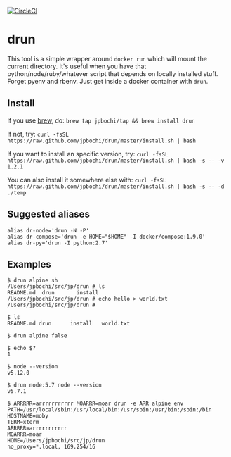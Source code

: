 [![CircleCI](https://circleci.com/gh/jpbochi/drun.svg?style=svg)](https://circleci.com/gh/jpbochi/drun)

# drun

This tool is a simple wrapper around `docker run` which will mount the current directory. It's useful when you have that python/node/ruby/whatever script that depends on locally installed stuff. Forget pyenv and rbenv. Just get inside a docker container with `drun`.

## Install

If you use [brew](http://brew.sh/), do: `brew tap jpbochi/tap && brew install drun`

If not, try: `curl -fsSL https://raw.github.com/jpbochi/drun/master/install.sh | bash`

If you want to install an specific version, try: `curl -fsSL https://raw.github.com/jpbochi/drun/master/install.sh | bash -s -- -v 1.2.1`

You can also install it somewhere else with: `curl -fsSL https://raw.github.com/jpbochi/drun/master/install.sh | bash -s -- -d ./temp`

## Suggested aliases

```
alias dr-node='drun -N -P'
alias dr-compose='drun -e HOME="$HOME" -I docker/compose:1.9.0'
alias dr-py='drun -I python:2.7'
```

## Examples

```
$ drun alpine sh
/Users/jpbochi/src/jp/drun # ls
README.md  drun       install
/Users/jpbochi/src/jp/drun # echo hello > world.txt
/Users/jpbochi/src/jp/drun #

$ ls
README.md drun      install   world.txt

$ drun alpine false

$ echo $?
1

$ node --version
v5.12.0

$ drun node:5.7 node --version
v5.7.1

$ ARRRRR=arrrrrrrrrrr MOARRR=moar drun -e ARR alpine env
PATH=/usr/local/sbin:/usr/local/bin:/usr/sbin:/usr/bin:/sbin:/bin
HOSTNAME=moby
TERM=xterm
ARRRRR=arrrrrrrrrrr
MOARRR=moar
HOME=/Users/jpbochi/src/jp/drun
no_proxy=*.local, 169.254/16
```
